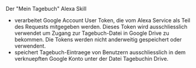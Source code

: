 Der "Mein Tagebuch" Alexa Skill
- verarbeitet Google Account User Token, die vom Alexa Service als Teil des Requests mitgegeben werden. Dieses Token wird ausschliesslich verwendet um Zugang zur Tagebuch-Datei in Google Drive zu bekommen. Die Tokens werden nicht anderweitig gespeichert oder verwendent.
- speichert Tagebuch-Eintraege von Benutzern ausschliesslich in dem verknuepften Google Konto unter der Datei Tagebuchin Drive.
